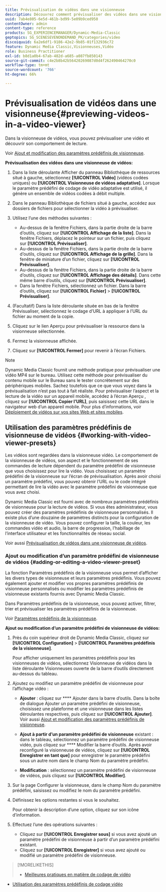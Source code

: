 ```yaml
---
title: Prévisualisation de vidéos dans une visionneuse
description: Découvrez comment prévisualiser des vidéos dans une visionneuse de vidéos.
uuid: 7ab4e805-6e5d-461b-bd99-5e09b9ced950
contentOwner: admin
content-type: reference
products: SG_EXPERIENCEMANAGER/Dynamic-Media-Classic
geptopics: SG_SCENESEVENONDEMAND_PK/categories/video
discoiquuid: 6a2e6df1-9186-42e2-9b85-01f132936c72
feature: Dynamic Media Classic,Visionneuses,Vidéo
role: Business Practitioner
exl-id: b8d1a0b4-67ab-482d-a685-a087fb850143
source-git-commit: c4e2b8b42b56420269087d0d4f262490464270c0
workflow-type: tm+mt
source-wordcount: '766'
ht-degree: 66%

---
```


# Prévisualisation de vidéos dans une visionneuse{#previewing-videos-in-a-video-viewer}

Dans la visionneuse de vidéos, vous pouvez prévisualiser une vidéo et découvrir son comportement de lecture.

Voir [Ajout et modification des paramètres prédéfinis de visionneuse](application-setup.md#adding_and_editing_viewer_presets).

**Prévisualisation des vidéos dans une visionneuse de vidéos:**

1. Dans la liste déroulante Afficher du panneau Bibliothèque de ressources situé à gauche, sélectionnez **[!UICONTROL Vidéo]** (vidéos codées uniques) ou **[!UICONTROL Visionneuse de vidéos adaptative]**. Lorsque le paramètre prédéfini de codage de vidéo adaptative est utilisé, il génère un ensemble de vidéos codées à débit multiple.
1. Dans le panneau Bibliothèque de fichiers situé à gauche, accédez aux dossiers de fichiers pour sélectionner la vidéo à prévisualiser.
1. Utilisez l’une des méthodes suivantes :

   * Au-dessus de la fenêtre Fichiers, dans la partie droite de la barre d’outils, cliquez sur **[!UICONTROL Affichage de la liste]**. Dans la fenêtre Fichiers, déplacez le pointeur sur un fichier, puis cliquez sur **[!UICONTROL Prévisualiser]**.
   * Au-dessus de la fenêtre Fichiers, dans la partie droite de la barre d’outils, cliquez sur **[!UICONTROL Affichage de la grille]**. Dans la fenêtre de miniature d’un fichier, cliquez sur **[!UICONTROL Prévisualiser]**.
   * Au-dessus de la fenêtre Fichiers, dans la partie droite de la barre d’outils, cliquez sur **[!UICONTROL Affichage des détails]**. Dans cette même barre d’outils, cliquez sur **[!UICONTROL Prévisualiser]**.
   * Dans la fenêtre Fichiers, sélectionnez un fichier. Dans la barre d’outils, cliquez sur **[!UICONTROL Fichier]** > **[!UICONTROL Prévisualiser]**.

1. (Facultatif) Dans la liste déroulante située en bas de la fenêtre Prévisualiser, sélectionnez le codage d’URL à appliquer à l’URL du fichier au moment de la copie.
1. Cliquez sur le lien Aperçu pour prévisualiser la ressource dans la visionneuse sélectionnée.
1. Fermez la visionneuse affichée.
1. Cliquez sur **[!UICONTROL Fermer]** pour revenir à l’écran Fichiers.

>[!NOTE]
>
>Dynamic Media Classic fournit une méthode pratique pour prévisualiser une vidéo MP4 sur le bureau. Utilisez cette méthode pour prévisualiser du contenu mobile sur le Bureau sans le tester concrètement sur des périphériques mobiles. Sachez toutefois que ce que vous voyez dans la prévisualisation n’est pas tout à fait réaliste. Pour prévisualiser l’aspect et la lecture de la vidéo sur un appareil mobile, accédez à l’écran Aperçu , cliquez sur **[!UICONTROL Copier l’URL]**, puis saisissez cette URL dans le navigateur web d’un appareil mobile. Pour plus d’informations, voir [Déploiement de vidéos sur vos sites Web et sites mobiles](deploying-video-websites-mobile-sites.md#deploying_video_to_your_websites_and_mobile_sites).

## Utilisation des paramètres prédéfinis de visionneuse de vidéos {#working-with-video-viewer-presets}

Les vidéos sont regardées dans la visionneuse vidéo. Le comportement de la visionneuse de vidéos, son aspect et le fonctionnement de ses commandes de lecture dépendent du paramètre prédéfini de visionneuse que vous choisissez pour lire la vidéo. Vous choisissez un paramètre prédéfini de la visionneuse sur l’écran de prévisualisation. Après avoir choisi un paramètre prédéfini, vous pouvez obtenir l’URL ou le code intégré permettant de lire la vidéo avec le paramètre prédéfini de visionneuse que vous avez choisi.

Dynamic Media Classic est fourni avec de nombreux paramètres prédéfinis de visionneuse pour la lecture de vidéos. Si vous êtes administrateur, vous pouvez créer des paramètres prédéfinis de visionneuse personnalisés. Il existe plus d’une douzaine de paramètres distincts pour la configuration de la visionneuse de vidéo. Vous pouvez configurer la taille, la couleur, les commandes vidéo et audio, la barre de progression, l’habillage de l’interface utilisateur et les fonctionnalités de réseau social.

Voir aussi [Prévisualisation de vidéos dans une visionneuse de vidéos](previewing-videos-video-viewer.md#previewing_videos_in_a_video_viewer).

### Ajout ou modification d’un paramètre prédéfini de visionneuse de vidéos {#adding-or-editing-a-video-viewer-preset}

La fonction Paramètres prédéfinis de la visionneuse vous permet d’afficher les divers types de visionneuse et leurs paramètres prédéfinis. Vous pouvez également ajouter et modifier vos propres paramètres prédéfinis de visionneuse personnalisés ou modifier les paramètres prédéfinis de visionneuse existants fournis avec Dynamic Media Classic.

Dans Paramètres prédéfinis de la visionneuse, vous pouvez activer, filtrer, trier et prévisualiser les paramètres prédéfinis de la visionneuse.

Voir [Paramètres prédéfinis de la visionneuse](application-setup.md#viewer_presets).

**Ajout ou modification d’un paramètre prédéfini de visionneuse de vidéos:**

1. Près du coin supérieur droit de Dynamic Media Classic, cliquez sur **[!UICONTROL Configuration]** > **[!UICONTROL Paramètres prédéfinis de la visionneuse]**.

   Pour afficher uniquement les paramètres prédéfinis pour les visionneuses de vidéos, sélectionnez Visionneuse de vidéos dans la liste déroulante Visionneuses ouverte de la barre d’outils directement au-dessus du tableau.

1. Ajoutez ou modifiez un paramètre prédéfini de visionneuse pour l’affichage vidéo :

   * **Ajouter**  : cliquez sur  **** Ajouter dans la barre d’outils. Dans la boîte de dialogue Ajouter un paramètre prédéfini de visionneuse, choisissez une plateforme et une visionneuse dans les listes déroulantes respectives, puis cliquez sur **[!UICONTROL Ajouter]**.
   Voir aussi [Ajout et modification des paramètres prédéfinis de visionneuse](application-setup.md#adding_and_editing_viewer_presets).

   * **Ajout à partir d’un paramètre prédéfini de visionneuse**  existant : dans le tableau, sélectionnez un paramètre prédéfini de visionneuse vidéo, puis cliquez sur  **** Modifier la barre d’outils.
   Après avoir reconfiguré la visionneuse de vidéos, cliquez sur **[!UICONTROL Enregistrer en tant que]** pour enregistrer le paramètre prédéfini sous un autre nom dans le champ Nom du paramètre prédéfini.

   * **Modification**  : sélectionnez un paramètre prédéfini de visionneuse de vidéos, puis cliquez sur  **[!UICONTROL Modifier]**.



1. Sur la page Configurer la visionneuse, dans le champ Nom du paramètre prédéfini, saisissez ou modifiez le nom du paramètre prédéfini.
1. Définissez les options restantes si vous le souhaitez.

   Pour obtenir la description d’une option, cliquez sur son icône d’information.

1. Effectuez l’une des opérations suivantes :

   * Cliquez sur **[!UICONTROL Enregistrer sous]** si vous avez ajouté un paramètre prédéfini de visionneuse à partir d’un paramètre prédéfini existant.
   * Cliquez sur **[!UICONTROL Enregistrer]** si vous avez ajouté ou modifié un paramètre prédéfini de visionneuse.

>[!MORELIKETHIS]
>
>* [Meilleures pratiques en matière de codage de vidéo](uploading-encoding-videos.md#best_practices_for_video_encoding)
* [Utilisation des paramètres prédéfinis de codage vidéo](uploading-encoding-videos.md#working_with_video_encoding_presets)

